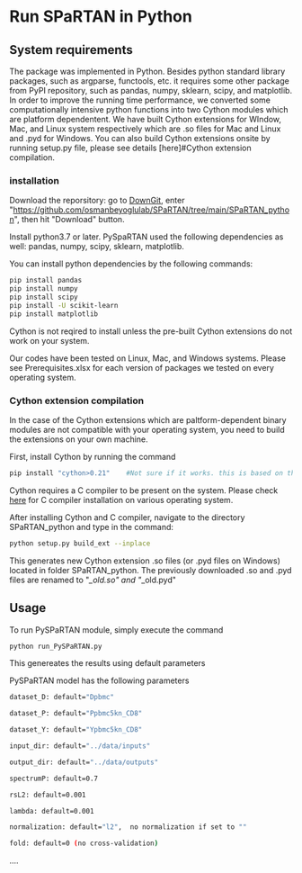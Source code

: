 # Run SPaRTAN in Python

## System requirements
The package was implemented in Python. Besides python standard library packages, such as argparse, functools, etc. it requires some other package from PyPI repository, such as pandas, numpy, sklearn, scipy, and matplotlib. In order to improve the running time performance, we converted some computationally intensive python functions into two Cython modules which are platform dependentent. We have built Cython extensions for WIndow, Mac, and Linux system respectively which are .so files for Mac and Linux and .pyd for Windows. You can also build Cython extensions onsite by running setup.py file, please see details [here]#Cython extension compilation.


### installation
Download the reporsitory: go to [DownGit](https://downgit.github.io/#/home), enter "https://github.com/osmanbeyoglulab/SPaRTAN/tree/main/SPaRTAN_python", then hit "Download" button.

Install python3.7 or later. PySpaRTAN used the following dependencies as well: pandas, numpy, scipy, sklearn, matplotlib. 

You can install python dependencies by the following commands:
```sh
pip install pandas
pip install numpy
pip install scipy
pip install -U scikit-learn
pip install matplotlib
```
Cython is not reqired to install unless the pre-built Cython extensions do not work on your system. 

Our codes have been tested on Linux, Mac, and Windows systems. Please see Prerequisites.xlsx for each version of packages we tested on every operating system.

### Cython extension compilation

In the case of the Cython extensions which are paltform-dependent binary modules are not compatible with your operating system, you need to build the extensions on your own machine. 

First, install Cython by running the command
```sh
pip install "cython>0.21"    #Not sure if it works. this is based on the discussion at https://stackoverflow.com/questions/8795617/how-to-pip-install-a-package-with-min-and-max-version-range
```
Cython requires a C compiler to be present on the system. Please check [here](https://cython.readthedocs.io/en/latest/src/quickstart/install.html) for C compiler installation on various operating system.

After installing Cython and C compiler, navigate to the directory SPaRTAN_python and type in the command:
```sh
python setup.py build_ext --inplace
```
This generates new Cython extension .so files (or .pyd files on Windows) located in folder SPaRTAN_python. The previously downloaded .so and .pyd files are renamed to "*_old.so" and "*_old.pyd" 

## Usage

To run PySPaRTAN module, simply execute the command
```sh
python run_PySPaRTAN.py
```
This genereates the results using default parameters


PySPaRTAN model has the following parameters 
```sh
dataset_D: default="Dpbmc"

dataset_P: default="Ppbmc5kn_CD8"

dataset_Y: default="Ypbmc5kn_CD8"

input_dir: default="../data/inputs"

output_dir: default="../data/outputs"

spectrumP: default=0.7

rsL2: default=0.001

lambda: default=0.001

normalization: default="l2",  no normalization if set to ""

fold: default=0 (no cross-validation)
```
....
